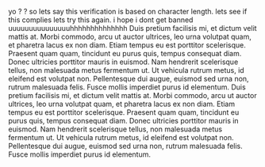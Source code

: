yo
?
?
so lets say this verification is based on character length. lets see if this complies
lets try this again. i hope i dont get banned
uuuuuuuuuuuuuuuhhhhhhhhhhhhhh
Duis pretium facilisis mi, et dictum velit mattis at. Morbi commodo, arcu ut auctor ultrices, leo urna volutpat quam, et pharetra lacus ex non diam. Etiam tempus eu est porttitor scelerisque. Praesent quam quam, tincidunt eu purus quis, tempus consequat diam. Donec ultricies porttitor mauris in euismod. Nam hendrerit scelerisque tellus, non malesuada metus fermentum ut. Ut vehicula rutrum metus, id eleifend est volutpat non. Pellentesque dui augue, euismod sed urna non, rutrum malesuada felis. Fusce mollis imperdiet purus id elementum.
Duis pretium facilisis mi, et dictum velit mattis at. Morbi commodo, arcu ut auctor ultrices, leo urna volutpat quam, et pharetra lacus ex non diam. Etiam tempus eu est porttitor scelerisque. Praesent quam quam, tincidunt eu purus quis, tempus consequat diam. Donec ultricies porttitor mauris in euismod. Nam hendrerit scelerisque tellus, non malesuada metus fermentum ut. Ut vehicula rutrum metus, id eleifend est volutpat non. Pellentesque dui augue, euismod sed urna non, rutrum malesuada felis. Fusce mollis imperdiet purus id elementum.
